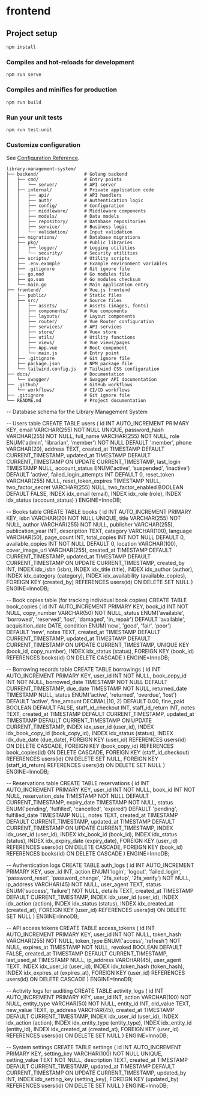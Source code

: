 # frontend

## Project setup
```
npm install
```

### Compiles and hot-reloads for development
```
npm run serve
```

### Compiles and minifies for production
```
npm run build
```

### Run your unit tests
```
npm run test:unit
```

### Customize configuration
See [Configuration Reference](https://cli.vuejs.org/config/).


```
library-management-system/
├── backend/                 # Golang backend
│   ├── cmd/                 # Entry points
│   │   └── server/          # API server
│   ├── internal/            # Private application code
│   │   ├── api/             # API handlers
│   │   ├── auth/            # Authentication logic
│   │   ├── config/          # Configuration
│   │   ├── middleware/      # Middleware components
│   │   ├── models/          # Data models
│   │   ├── repository/      # Database repositories
│   │   ├── service/         # Business logic
│   │   └── validation/      # Input validation
│   ├── migrations/          # Database migrations
│   ├── pkg/                 # Public libraries
│   │   ├── logger/          # Logging utilities
│   │   └── security/        # Security utilities
│   ├── scripts/             # Utility scripts
│   ├── .env.example         # Example environment variables
│   ├── .gitignore           # Git ignore file
│   ├── go.mod               # Go modules file
│   ├── go.sum               # Go modules checksum
│   └── main.go              # Main application entry
├── frontend/                # Vue.js frontend
│   ├── public/              # Static files
│   ├── src/                 # Source files
│   │   ├── assets/          # Assets (images, fonts)
│   │   ├── components/      # Vue components
│   │   ├── layouts/         # Layout components
│   │   ├── router/          # Vue Router configuration
│   │   ├── services/        # API services
│   │   ├── store/           # Vuex store
│   │   ├── utils/           # Utility functions
│   │   ├── views/           # Vue views/pages
│   │   ├── App.vue          # Root component
│   │   └── main.js          # Entry point
│   ├── .gitignore           # Git ignore file
│   ├── package.json         # NPM package file
│   └── tailwind.config.js   # Tailwind CSS configuration
├── docs/                    # Documentation
│   └── swagger/             # Swagger API documentation
├── .github/                 # GitHub workflows
│   └── workflows/           # CI/CD workflows
├── .gitignore               # Git ignore file
└── README.md                # Project documentation
```

-- Database schema for the Library Management System

-- Users table
CREATE TABLE users (
    id INT AUTO_INCREMENT PRIMARY KEY,
    email VARCHAR(255) NOT NULL UNIQUE,
    password_hash VARCHAR(255) NOT NULL,
    full_name VARCHAR(255) NOT NULL,
    role ENUM('admin', 'librarian', 'member') NOT NULL DEFAULT 'member',
    phone VARCHAR(20),
    address TEXT,
    created_at TIMESTAMP DEFAULT CURRENT_TIMESTAMP,
    updated_at TIMESTAMP DEFAULT CURRENT_TIMESTAMP ON UPDATE CURRENT_TIMESTAMP,
    last_login TIMESTAMP NULL,
    account_status ENUM('active', 'suspended', 'inactive') DEFAULT 'active',
    failed_login_attempts INT DEFAULT 0,
    reset_token VARCHAR(255) NULL,
    reset_token_expires TIMESTAMP NULL,
    two_factor_secret VARCHAR(255) NULL,
    two_factor_enabled BOOLEAN DEFAULT FALSE,
    INDEX idx_email (email),
    INDEX idx_role (role),
    INDEX idx_status (account_status)
) ENGINE=InnoDB;

-- Books table
CREATE TABLE books (
    id INT AUTO_INCREMENT PRIMARY KEY,
    isbn VARCHAR(20) NOT NULL UNIQUE,
    title VARCHAR(255) NOT NULL,
    author VARCHAR(255) NOT NULL,
    publisher VARCHAR(255),
    publication_year INT,
    description TEXT,
    category VARCHAR(100),
    language VARCHAR(50),
    page_count INT,
    total_copies INT NOT NULL DEFAULT 0,
    available_copies INT NOT NULL DEFAULT 0,
    location VARCHAR(100),
    cover_image_url VARCHAR(255),
    created_at TIMESTAMP DEFAULT CURRENT_TIMESTAMP,
    updated_at TIMESTAMP DEFAULT CURRENT_TIMESTAMP ON UPDATE CURRENT_TIMESTAMP,
    created_by INT,
    INDEX idx_isbn (isbn),
    INDEX idx_title (title),
    INDEX idx_author (author),
    INDEX idx_category (category),
    INDEX idx_availability (available_copies),
    FOREIGN KEY (created_by) REFERENCES users(id) ON DELETE SET NULL
) ENGINE=InnoDB;

-- Book copies table (for tracking individual book copies)
CREATE TABLE book_copies (
    id INT AUTO_INCREMENT PRIMARY KEY,
    book_id INT NOT NULL,
    copy_number VARCHAR(50) NOT NULL,
    status ENUM('available', 'borrowed', 'reserved', 'lost', 'damaged', 'in_repair') DEFAULT 'available',
    acquisition_date DATE,
    condition ENUM('new', 'good', 'fair', 'poor') DEFAULT 'new',
    notes TEXT,
    created_at TIMESTAMP DEFAULT CURRENT_TIMESTAMP,
    updated_at TIMESTAMP DEFAULT CURRENT_TIMESTAMP ON UPDATE CURRENT_TIMESTAMP,
    UNIQUE KEY (book_id, copy_number),
    INDEX idx_status (status),
    FOREIGN KEY (book_id) REFERENCES books(id) ON DELETE CASCADE
) ENGINE=InnoDB;

-- Borrowing records table
CREATE TABLE borrowings (
    id INT AUTO_INCREMENT PRIMARY KEY,
    user_id INT NOT NULL,
    book_copy_id INT NOT NULL,
    borrowed_date TIMESTAMP NOT NULL DEFAULT CURRENT_TIMESTAMP,
    due_date TIMESTAMP NOT NULL,
    returned_date TIMESTAMP NULL,
    status ENUM('active', 'returned', 'overdue', 'lost') DEFAULT 'active',
    fine_amount DECIMAL(10, 2) DEFAULT 0.00,
    fine_paid BOOLEAN DEFAULT FALSE,
    staff_id_checkout INT,
    staff_id_return INT,
    notes TEXT,
    created_at TIMESTAMP DEFAULT CURRENT_TIMESTAMP,
    updated_at TIMESTAMP DEFAULT CURRENT_TIMESTAMP ON UPDATE CURRENT_TIMESTAMP,
    INDEX idx_user_id (user_id),
    INDEX idx_book_copy_id (book_copy_id),
    INDEX idx_status (status),
    INDEX idx_due_date (due_date),
    FOREIGN KEY (user_id) REFERENCES users(id) ON DELETE CASCADE,
    FOREIGN KEY (book_copy_id) REFERENCES book_copies(id) ON DELETE CASCADE,
    FOREIGN KEY (staff_id_checkout) REFERENCES users(id) ON DELETE SET NULL,
    FOREIGN KEY (staff_id_return) REFERENCES users(id) ON DELETE SET NULL
) ENGINE=InnoDB;

-- Reservations table
CREATE TABLE reservations (
    id INT AUTO_INCREMENT PRIMARY KEY,
    user_id INT NOT NULL,
    book_id INT NOT NULL,
    reservation_date TIMESTAMP NOT NULL DEFAULT CURRENT_TIMESTAMP,
    expiry_date TIMESTAMP NOT NULL,
    status ENUM('pending', 'fulfilled', 'cancelled', 'expired') DEFAULT 'pending',
    fulfilled_date TIMESTAMP NULL,
    notes TEXT,
    created_at TIMESTAMP DEFAULT CURRENT_TIMESTAMP,
    updated_at TIMESTAMP DEFAULT CURRENT_TIMESTAMP ON UPDATE CURRENT_TIMESTAMP,
    INDEX idx_user_id (user_id),
    INDEX idx_book_id (book_id),
    INDEX idx_status (status),
    INDEX idx_expiry_date (expiry_date),
    FOREIGN KEY (user_id) REFERENCES users(id) ON DELETE CASCADE,
    FOREIGN KEY (book_id) REFERENCES books(id) ON DELETE CASCADE
) ENGINE=InnoDB;

-- Authentication logs
CREATE TABLE auth_logs (
    id INT AUTO_INCREMENT PRIMARY KEY,
    user_id INT,
    action ENUM('login', 'logout', 'failed_login', 'password_reset', 'password_change', '2fa_setup', '2fa_verify') NOT NULL,
    ip_address VARCHAR(45) NOT NULL,
    user_agent TEXT,
    status ENUM('success', 'failure') NOT NULL,
    details TEXT,
    created_at TIMESTAMP DEFAULT CURRENT_TIMESTAMP,
    INDEX idx_user_id (user_id),
    INDEX idx_action (action),
    INDEX idx_status (status),
    INDEX idx_created_at (created_at),
    FOREIGN KEY (user_id) REFERENCES users(id) ON DELETE SET NULL
) ENGINE=InnoDB;

-- API access tokens
CREATE TABLE access_tokens (
    id INT AUTO_INCREMENT PRIMARY KEY,
    user_id INT NOT NULL,
    token_hash VARCHAR(255) NOT NULL,
    token_type ENUM('access', 'refresh') NOT NULL,
    expires_at TIMESTAMP NOT NULL,
    revoked BOOLEAN DEFAULT FALSE,
    created_at TIMESTAMP DEFAULT CURRENT_TIMESTAMP,
    last_used_at TIMESTAMP NULL,
    ip_address VARCHAR(45),
    user_agent TEXT,
    INDEX idx_user_id (user_id),
    INDEX idx_token_hash (token_hash),
    INDEX idx_expires_at (expires_at),
    FOREIGN KEY (user_id) REFERENCES users(id) ON DELETE CASCADE
) ENGINE=InnoDB;

-- Activity logs for auditing
CREATE TABLE activity_logs (
    id INT AUTO_INCREMENT PRIMARY KEY,
    user_id INT,
    action VARCHAR(100) NOT NULL,
    entity_type VARCHAR(50) NOT NULL,
    entity_id INT,
    old_value TEXT,
    new_value TEXT,
    ip_address VARCHAR(45),
    created_at TIMESTAMP DEFAULT CURRENT_TIMESTAMP,
    INDEX idx_user_id (user_id),
    INDEX idx_action (action),
    INDEX idx_entity_type (entity_type),
    INDEX idx_entity_id (entity_id),
    INDEX idx_created_at (created_at),
    FOREIGN KEY (user_id) REFERENCES users(id) ON DELETE SET NULL
) ENGINE=InnoDB;

-- System settings
CREATE TABLE settings (
    id INT AUTO_INCREMENT PRIMARY KEY,
    setting_key VARCHAR(100) NOT NULL UNIQUE,
    setting_value TEXT NOT NULL,
    description TEXT,
    created_at TIMESTAMP DEFAULT CURRENT_TIMESTAMP,
    updated_at TIMESTAMP DEFAULT CURRENT_TIMESTAMP ON UPDATE CURRENT_TIMESTAMP,
    updated_by INT,
    INDEX idx_setting_key (setting_key),
    FOREIGN KEY (updated_by) REFERENCES users(id) ON DELETE SET NULL
) ENGINE=InnoDB;